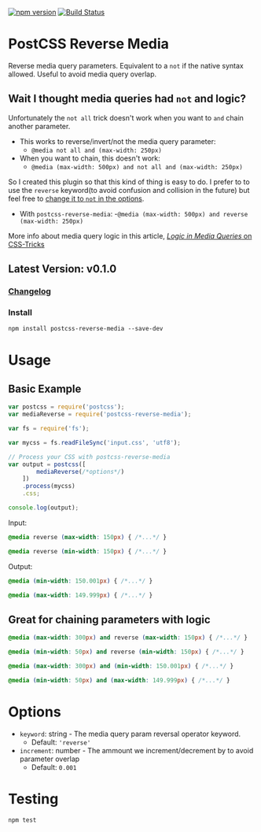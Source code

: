 [![npm version](https://badge.fury.io/js/postcss-reverse-media.svg)](http://badge.fury.io/js/postcss-reverse-media) [![Build Status](https://travis-ci.org/MadLittleMods/postcss-reverse-media.svg)](https://travis-ci.org/MadLittleMods/postcss-reverse-media)

# PostCSS Reverse Media

Reverse media query parameters. Equivalent to a `not` if the native syntax allowed. Useful to avoid media query overlap.

## Wait I thought media queries had `not` and logic?

Unfortunately the `not all` trick doesn't work when you want to `and` chain another parameter.

 - This works to reverse/invert/not the media query parameter:
 	 - `@media not all and (max-width: 250px)`
 - When you want to chain, this doesn't work:
 	 - `@media (max-width: 500px) and not all and (max-width: 250px)`

So I created this plugin so that this kind of thing is easy to do. I prefer to to use the `reverse` keyword(to avoid confusion and collision in the future) but feel free to [change it to `not` in the options](#options).

 - With `postcss-reverse-media`:
 	 -`@media (max-width: 500px) and reverse (max-width: 250px)`

More info about media query logic in this article, [*Logic in Media Queries* on CSS-Tricks](https://css-tricks.com/logic-in-media-queries/)


## Latest Version: v0.1.0

### [Changelog](https://github.com/MadLittleMods/postcss-reverse-media/blob/master/CHANGELOG.md)

### Install

`npm install postcss-reverse-media --save-dev`

# Usage

## Basic Example

```js
var postcss = require('postcss');
var mediaReverse = require('postcss-reverse-media');

var fs = require('fs');

var mycss = fs.readFileSync('input.css', 'utf8');

// Process your CSS with postcss-reverse-media
var output = postcss([
        mediaReverse(/*options*/)
    ])
    .process(mycss)
    .css;

console.log(output);
```

Input:
```css
@media reverse (max-width: 150px) { /*...*/ }

@media reverse (min-width: 150px) { /*...*/ }
```

Output:
```css
@media (min-width: 150.001px) { /*...*/ }

@media (max-width: 149.999px) { /*...*/ }
```

## Great for chaining parameters with logic

```css
@media (max-width: 300px) and reverse (max-width: 150px) { /*...*/ }

@media (min-width: 50px) and reverse (min-width: 150px) { /*...*/ }
```

```css
@media (max-width: 300px) and (min-width: 150.001px) { /*...*/ }

@media (min-width: 50px) and (max-width: 149.999px) { /*...*/ }
```




# Options

 - `keyword`: string - The media query param reversal operator keyword.
 	 - Default: `'reverse'`
 - `increment`: number - The ammount we increment/decrement by to avoid parameter overlap
 	 - Default: `0.001`



# Testing

`npm test`
